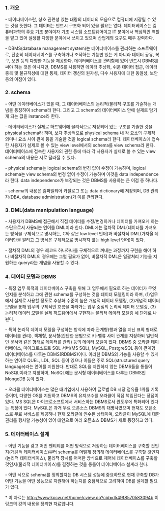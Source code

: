 ### 1. 개요

\- 데이타베이스란, 상호 관련성 있는 대량의 데이터의 모음으로 컴퓨터에 저장될 수 있는 것을 뜻한다. 그 데이터는 반드시 구조화 되어 있을 필요는 없다. 데이터베이스는 컴퓨터과학의 주요 기초 분야이자 기초 시스템 소프트웨어이고 IT 분야에서 핵심적인 역할을 맡고 있어 실생활 다양한 분야에서 쓰이고 있으며 산업계의 요구도 매우 강력하다.

\- DBMS(database management system)는 데이터베이스를 관리하는 소프트웨어로, 단순히 데이터베이스를 구축하거나 조작하는 기능만 있는 게 아니라 데이터 공유, 복구, 보안 등의 다양한 기능을 제공한다. 데이터베이스를 관리함에 있어 반드시 DBMS를 써야 하는 것은 아니지만, DBMS를 사용하면 데이터 추상화, 쉬운 데이터 접근, 데이터 중복 및 불규칙성에 대한 통제, 데이터 갱신의 원자성, 다수 사용자에 대한 동일성, 보안 등의 이점이 있다. 


### 2. schema

\- 어떤 데이터베이스가 있을 때, 그 데이터베이스의 논리적/물리적 구조를 기술하는 개념을 통칭하여 schema라 한다. 그리고 그 schema의 데이터베이스 안에 실제로 담기게 되는 값을 instance라 한다.

\- 데이터베이스가 실제로 하드웨어에 물리적으로 저장되어 있는 구조를 기술한 것을 physical schema라 하며, 보다 추상적으로 physical schema 내 각 요소의 구체적 의미나 요소 사이 관계 등을 기술한 것을 logical schema라 한다. 데이터베이스에 접속한 사용자가 실제로 볼 수 있는 view level에서의 schema를 view schema라 한다. 데이터베이스에 접속한 사용자의 권한 등에 따라 각 사용자가 실제로 볼 수 있는 view schema의 내용은 서로 달라질 수 있다. 

\- physical schema는 logical schema의 변경 없이 수정이 가능하며, logical schema는 view schema의 변경 없이 수정이 가능하며 이것을 data independence라 한다. data independence가 보장되는 것은 DBMS를 사용하는 큰 이점 중 하나다.

\- schema의 내용은 컴파일되어 카탈로그 또는 data dictionary에 저장되며, DB 관리자(DBA, database administration)가 이를 관리한다. 

### 3. DML(data manipulation language)

\- 사용자가 DBMS에 접근해서 직접 데이터를 수정/변경하거나 데이터를 가져오게 하는 수단으로서 사용되는 언어를 DML이라 한다. DML에는 절차적 DML(데이터를 가져오는 방식을 구체적으로 명시하는, C와 같은 low level 언어)과 비절차적 DML(가져올 데이터만을 알리고 그 방식은 구체적으로 명시하지 않는 high level 언어)이 있다.

\- 절차적 DML의 경우 레코드 하나하나를 구체적으로 꺼내는 과정까지 구현을 해야 하나 비절차적 DML의 경우에는 그럴 필요가 없어, 비절차적 DML은 일괄처리 기능을 지원하는 query라는 개념을 사용할 수 있다. 


### 4. 데이터 모델과 DBMS

\- 특정 업무 목적의 데이터베이스 구축을 위해 그 업무에서 필요로 하는 데이터가 무엇인지를 분석하고 그에 관한 schema를 구성하는 것을 데이터 모델링이라 하며, (1)업무에서 실제로 사용할 정도로 추상화 수준이 높은 개념적 데이터 모델링, (2)개념적 데이터 모델을 통해 업무의 구체적인 흐름을 따라가는 업무 중심의 논리적 데이터 모델링, (3)논리적 데이터 모델을 실제 하드웨어에서 구현하는 물리적 데이터 모델링 세 단계로 나뉜다.

\- 특히 논리적 데이터 모델을 구성하는 방식에 따라 관계형(행과 열을 지닌 표의 형태로 데이터를 관리), 객체형, 문서형(간단한 문법으로 키-밸류 사이 관계를 지정하되 일반적인 문서와 같은 형태로 데이터를 관리) 등의 데이터 모델이 있다. DBMS 중 오라클 데이터베이스, 마이크로소프트 SQL 서버(MS SQL), MySQL, PostgreSQL 등이 관계형 데이터베이스를 다루는 DBMS(RDBMS)이다. 이러한 DBMS의 기능을 사용할 수 있게 하는 언어로 QUEL, LDL, SQL 등이 있으나 이들은 주로 SQL(structured query language)라는 언어를 지원한다. 반대로 SQL을 지원하지 않는 DBMS들을 통틀어 NoSQL이라고 지칭하며, NoSQL에는 문서형 데이터베이스를 다루는 DBMS인 MongoDB 등이 있다.

\- 오라클 데이터베이스는 많은 대기업에서 사용하여 글로벌 DB 시장 점유율 1위를 기록 중이며, 다양한 OS를 지원하고 DBMS의 유지보수를 오라클이 직접 책임진다는 장점이 있다. MS SQL은 마이크로소프트에서 서비스하는 DBMS로서 윈도우에 특화되어 있다는 특징이 있다. MySQL은 과거 무료 오픈소스 DBMS의 대명사였으며 현재도 오픈소스로 무료 서비스를 제공하나 현재 오라클에 인수된 상태이며, 오라클이 MySQL에 대한 권리를 행사할 가능성이 있어 대안으로 여러 오픈소스 DBMS가 새로 등장하고 있다. 


### 5. 데이터베이스 설계

\- 어떤 기능을 갖고 어떤 엔티티를 어떤 방식으로 저장하는 데이터베이스를 구축할 것인지(개념적 데이터베이스)부터 schema를 어떻게 정의해 데이터베이스를 구축할 것인지(논리적 데이터베이스), 물리적 장치를 어떠한 방식으로 제어해 데이터베이스를 구축할 것인지(물리적 데이터베이스)를 결정하는 것을 통틀어 데이터베이스 설계라 한다. 

\- 어떤 식으로 schema를 정의할지는 DB 시스템 성능에 중요하므로 현재 구축할 DB가 어떤 기능을 어떤 성능으로 지원해야 하는지를 중점적으로 고려하여 DB를 설계할 필요가 있다.







\* 이 자료는 <http://www.kocw.net/home/cview.do?cid=d549f8570583094b> 이 링크의 강의 내용을 정리한 자료입니다.